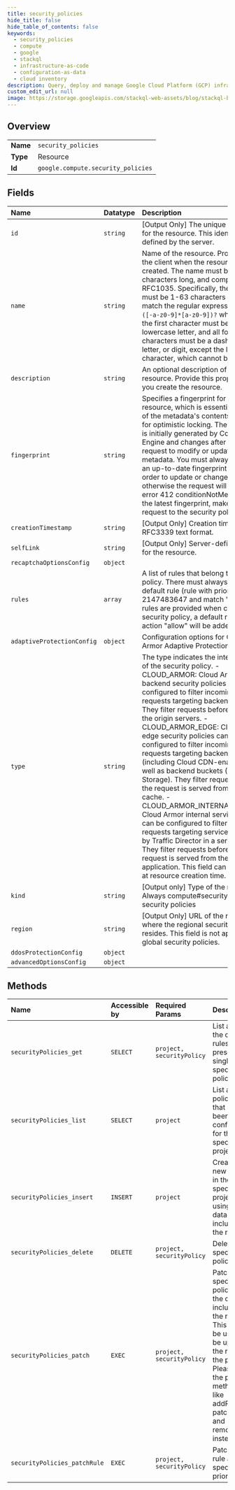 ```yaml
---
title: security_policies
hide_title: false
hide_table_of_contents: false
keywords:
  - security_policies
  - compute
  - google    
  - stackql
  - infrastructure-as-code
  - configuration-as-data
  - cloud inventory
description: Query, deploy and manage Google Cloud Platform (GCP) infrastructure and resources using SQL
custom_edit_url: null
image: https://storage.googleapis.com/stackql-web-assets/blog/stackql-blog-post-featured-image.png
---
```

  
    

## Overview
<table><tbody>
<tr><td><b>Name</b></td><td><code>security_policies</code></td></tr>
<tr><td><b>Type</b></td><td>Resource</td></tr>
<tr><td><b>Id</b></td><td><code>google.compute.security_policies</code></td></tr>
</tbody></table>

## Fields
| Name | Datatype | Description |
|:-----|:---------|:------------|
| `id` | `string` | [Output Only] The unique identifier for the resource. This identifier is defined by the server. |
| `name` | `string` | Name of the resource. Provided by the client when the resource is created. The name must be 1-63 characters long, and comply with RFC1035. Specifically, the name must be 1-63 characters long and match the regular expression `[a-z]([-a-z0-9]*[a-z0-9])?` which means the first character must be a lowercase letter, and all following characters must be a dash, lowercase letter, or digit, except the last character, which cannot be a dash. |
| `description` | `string` | An optional description of this resource. Provide this property when you create the resource. |
| `fingerprint` | `string` | Specifies a fingerprint for this resource, which is essentially a hash of the metadata's contents and used for optimistic locking. The fingerprint is initially generated by Compute Engine and changes after every request to modify or update metadata. You must always provide an up-to-date fingerprint hash in order to update or change metadata, otherwise the request will fail with error 412 conditionNotMet. To see the latest fingerprint, make get() request to the security policy. |
| `creationTimestamp` | `string` | [Output Only] Creation timestamp in RFC3339 text format. |
| `selfLink` | `string` | [Output Only] Server-defined URL for the resource. |
| `recaptchaOptionsConfig` | `object` |  |
| `rules` | `array` | A list of rules that belong to this policy. There must always be a default rule (rule with priority 2147483647 and match "*"). If no rules are provided when creating a security policy, a default rule with action "allow" will be added. |
| `adaptiveProtectionConfig` | `object` | Configuration options for Cloud Armor Adaptive Protection (CAAP). |
| `type` | `string` | The type indicates the intended use of the security policy. - CLOUD_ARMOR: Cloud Armor backend security policies can be configured to filter incoming HTTP requests targeting backend services. They filter requests before they hit the origin servers. - CLOUD_ARMOR_EDGE: Cloud Armor edge security policies can be configured to filter incoming HTTP requests targeting backend services (including Cloud CDN-enabled) as well as backend buckets (Cloud Storage). They filter requests before the request is served from Google's cache. - CLOUD_ARMOR_INTERNAL_SERVICE: Cloud Armor internal service policies can be configured to filter HTTP requests targeting services managed by Traffic Director in a service mesh. They filter requests before the request is served from the application. This field can be set only at resource creation time. |
| `kind` | `string` | [Output only] Type of the resource. Always compute#securityPolicyfor security policies |
| `region` | `string` | [Output Only] URL of the region where the regional security policy resides. This field is not applicable to global security policies. |
| `ddosProtectionConfig` | `object` |  |
| `advancedOptionsConfig` | `object` |  |
## Methods
| Name | Accessible by | Required Params | Description |
|:-----|:--------------|:----------------|:------------|
| `securityPolicies_get` | `SELECT` | `project, securityPolicy` | List all of the ordered rules present in a single specified policy. |
| `securityPolicies_list` | `SELECT` | `project` | List all the policies that have been configured for the specified project. |
| `securityPolicies_insert` | `INSERT` | `project` | Creates a new policy in the specified project using the data included in the request. |
| `securityPolicies_delete` | `DELETE` | `project, securityPolicy` | Deletes the specified policy. |
| `securityPolicies_patch` | `EXEC` | `project, securityPolicy` | Patches the specified policy with the data included in the request. This cannot be used to be update the rules in the policy. Please use the per rule methods like addRule, patchRule, and removeRule instead. |
| `securityPolicies_patchRule` | `EXEC` | `project, securityPolicy` | Patches a rule at the specified priority. |
